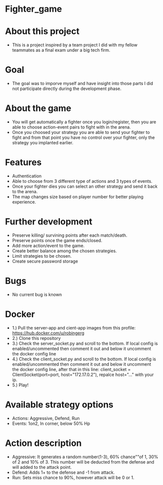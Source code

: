 # Fighter_game

# About this project
 - This is a project inspired by a team project I did with
   my fellow teammates as a final exam under a big tech firm.

# Goal
 - The goal was to imporve myself and have insight into those parts
   I did not participate directly during the development phase.

# About the game
 - You will get automatically a fighter once you login/register,
   then you are able to choose action-event pairs to fight with in the arena.
 - Once you choosed your strategy you are able to send your fighter to fight
   and from that point you have no control over your fighter, only the strategy you implanted earlier.

# Features
 - Authentication
 - Able to choose from 3 different type of actions and 3 types of events.
 - Once your fighter dies you can select an other strategy and send it back to the arena.
 - The map changes size based on player number for better playing experience.

# Further development
 - Preserve killing/ survining points after each match/death.
 - Preserve points once the game ends/closed.
 - Add more action/event to the game.
 - Create better balance among the chosen strategies.
 - Limit strategies to be chosen.
 - Create secure password storage

# Bugs
 - No current bug is known

# Docker
 - 1.) Pull the server-app and cient-app images from this profile: https://hub.docker.com/u/robingerg
 - 2.) Clone this repository
 - 3.) Check the server_socket.py and scroll to the bottom. If local config is enabled/uncommented then comment it out and below it uncomment the docker config line
 - 4.) Check the client_socket.py and scroll to the bottom. If local config is enabled/uncommented then comment it out and below it uncomment the docker config line, after that in this line: client_socket = ClientSocket(port=port, host="172.17.0.2"), repalce host="..." with your ip.
 - 5.) Play!

# Available strategy options
 - Actions: Aggressive, Defend, Run
 - Events: 1on2, In corner, below 50% Hp

# Action description
 - Aggressive: It generates a random number(1-3), 60% chance""of 1, 30% of 2 and 10% of 3. This number will be deducted from the defense and will added to the attack point.
 - Defend: Adds 1+ to the defense and -1 from attack.
 - Run: Sets miss chance to 90%, however attack will be 0 or 1.
